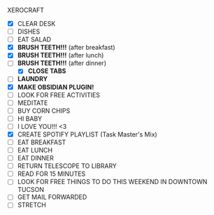 XEROCRAFT
- [x] CLEAR DESK
- [ ] DISHES
- [ ] EAT SALAD
- [x] **BRUSH TEETH!!!** (after breakfast)
- [x] **BRUSH TEETH!!!** (after lunch)
- [ ] **BRUSH TEETH!!!** (after dinner)
	- [x] **CLOSE TABS**
- [ ] **LAUNDRY**
- [x] **MAKE OBSIDIAN PLUGIN!**
- [ ] LOOK FOR FREE ACTIVITIES
- [ ] MEDITATE
- [ ] BUY CORN CHIPS
- [ ] HI BABY
- [ ] I LOVE YOU!!! <3
- [x] CREATE SPOTIFY PLAYLIST (Task Master's Mix)
- [ ] EAT BREAKFAST
- [ ] EAT LUNCH
- [ ] EAT DINNER
- [ ] RETURN TELESCOPE TO LIBRARY
- [ ] READ FOR 15 MINUTES
- [ ] LOOK FOR FREE THINGS TO DO THIS WEEKEND IN DOWNTOWN TUCSON
- [ ] GET MAIL FORWARDED
- [ ] STRETCH